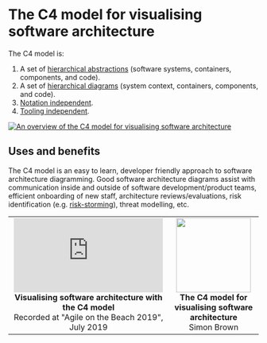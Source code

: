 <!-- ---
layout: default
title: Home
nav_order: 1
description: C4 model
permalink: /
--- -->

# The C4 model for visualising software architecture

The C4 model is:

1. A set of [hierarchical abstractions](/abstractions) (software systems, containers, components, and code).
2. A set of [hierarchical diagrams](/diagrams) (system context, containers, components, and code).
3. [Notation independent](/diagrams/notation).
4. [Tooling independent](/tooling).

[![An overview of the C4 model for visualising software architecture](/images/c4-overview.png)](/images/c4-overview.png)

## Uses and benefits

The C4 model is an easy to learn, developer friendly approach to software architecture diagramming.
Good software architecture diagrams assist with communication inside and outside of software development/product teams,
efficient onboarding of new staff, architecture reviews/evaluations, risk identification (e.g. [risk-storming](https://riskstorming.com)),
threat modelling, etc.

<table style="text-align: center">
<tr>
<td>
<iframe src="https://www.youtube-nocookie.com/embed/x2-rSnhpw0g" title="YouTube video player" frameborder="0" allow="accelerometer; autoplay; clipboard-write; encrypted-media; gyroscope; picture-in-picture; web-share" allowfullscreen></iframe>
<br />
<b>Visualising software architecture with the C4 model</b>
<br />
Recorded at "Agile on the Beach 2019", July 2019
</td>
<td>
<a href="https://leanpub.com/visualising-software-architecture"><img src="/images/book-small.png" width="150px" /></a>
<br />
<b>The C4 model for visualising software architecture</b>
<br />Simon Brown
</td>
</tr>
</table>

<script>
    const links = {
        'abstractions': '/abstractions',
        'systemcontextdiagram': '/diagrams/system-context',
        'containerdiagram': '/diagrams/container',
        'componentdiagram': '/diagrams/component',
        'codediagram': '/diagrams/code',
        'systemlandscapediagram': '/diagrams/system-landscape',
        'dynamicdiagram': '/diagrams/dynamic',
        'deploymentdiagram': '/diagrams/deployment',
        'notation': '/diagrams/notation',
        'tooling': '/tooling',
        'faq': '/faq',
    };
    var hash = window.location.hash;

    if (hash && hash.length > 0) {
        hash = hash.substring(1).toLowerCase();
        const link = links[hash];

        if (link) {
            window.location.href = link;
        }
    }
</script>